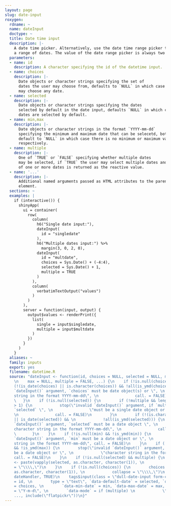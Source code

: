 ```yaml
---
layout: page
slug: date-input
roxygen:
  rdname: ~
  name: dateInput
  doctype: ~
  title: Date time input
  description: |-
    A date time picker. Alternatively, use the date time range picker to select
    a range of dates. The value of the date range picker is always two dates.
  parameters:
  - name: id
    description: A character specifying the id of the datetime input.
  - name: choices
    description: |-
      Date objects or character strings specifying the set of
      dates the user may choose from, defaults to `NULL` in which case the user
      may choose any date.
  - name: selected
    description: |-
      Date objects or character strings specifying the dates
      selected by default in the date input, defaults `NULL` in which case no
      dates are selected by default.
  - name: min,max
    description: |-
      Date objects or character strings in the format `YYYY-mm-dd`
      specifying the minimum and maximum date that can be selecetd, both
      default to `NULL` in which case there is no minimum or maximum value
      respectively.
  - name: multiple
    description: |-
      One of `TRUE` or `FALSE` specifying whether multiple dates
      may be selected, if `TRUE` the user may select multiple dates and a vector
      of one or more dates is returned as the reactive value.
  - name: '...'
    description: |-
      Additional named arguments passed as HTML attributes to the parent
      element.
  sections: ~
  examples: |
    if (interactive()) {
      shinyApp(
        ui = container(
          row(
            column(
              h6("Single date input:"),
              dateInput(
                id = "singledate"
              ),
              h6("Multiple dates input:") %>%
                margin(3, 0, 2, 0),
              dateInput(
                id = "multdate",
                choices = Sys.Date() + (-4:4),
                selected = Sys.Date() + 1,
                multiple = TRUE
              )
            ),
            column(
              verbatimTextOutput("values")
            )
          )
        ),
        server = function(input, output) {
          output$values <- renderPrint({
            list(
              single = input$singledate,
              multiple = input$multdate
            )
          })
        }
      )
    }
  aliases: ~
  family: inputs
  export: yes
  filename: datetime.R
  source: "dateInput <- function(id, choices = NULL, selected = NULL, min = NULL,
    \n    max = NULL, multiple = FALSE, ...) {\n    if (!is.null(choices)) {\n        if
    (!(is_date(choices) || is.character(choices)) && !all(is_ymd(choices))) {\n            stop(\"invalid
    `dateInput()` argument, `choices` must be date object(s) or \", \n                \"character
    string in the format YYYY-mm-dd\", \n                call. = FALSE)\n        }\n
    \   }\n    if (!is.null(selected)) {\n        if (!multiple && length(selected)
    > 1) {\n            stop(\"invalid `dateInput()` argument, if `multiple` is FALSE,
    `selected` \", \n                \"must be a single date object or character string\",
    \n                call. = FALSE)\n        }\n        if (!(is.character(selected)
    || is_date(selected)) && \n            !all(is_ymd(selected))) {\n            stop(\"invalid
    `dateInput()` argument, `selected` must be a date object \", \n                \"or
    character string in the format YYYY-mm-dd\", \n                call. = FALSE)\n
    \       }\n    }\n    if (!is.null(min) && !is_ymd(min)) {\n        stop(\"invalid
    `dateInput()` argument, `min` must be a date object or \", \n            \"character
    string in the format YYYY-mm-dd\", call. = FALSE)\n    }\n    if (!is.null(max)
    && !is_ymd(max)) {\n        stop(\"invalid `dateInput()` argument, `max` must
    be a date object or \", \n            \"character string in the format YYYY-mm-dd\",
    call. = FALSE)\n    }\n    if (!is.null(selected) && multiple) {\n        selected
    <- paste(vapply(selected, as.character, character(1)), \n            collapse
    = \"\\\\,\")\n    }\n    if (!is.null(choices)) {\n        choices <- paste(vapply(choices,
    as.character, character(1)), \n            collapse = \"\\\\,\")\n    }\n    shiny::registerInputHandler(\"dull.date\",
    dateHandler, TRUE)\n    tags$input(class = \"dull-date-input form-control\", id
    = id, \n        type = \"text\", `data-default-date` = selected, `data-enable`
    = choices, \n        `data-min-date` = min, `data-max-date` = max, `data-date-format`
    = \"Y-m-d\", \n        `data-mode` = if (multiple) \n            \"multiple\",
    ..., include(\"flatpickr\"))\n}"
---
```

